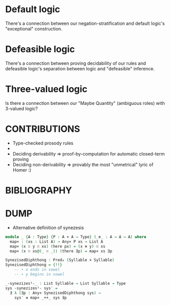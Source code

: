 
# Default logic

There's a connection between our negation-stratification and default logic's "exceptional" construction.

# Defeasible logic

There's a connection between proving decidability of our rules and defeasible logic's separation between logic and "defeasible" inference.

# Three-valued logic

Is there a connection between our "Maybe Quantity" (ambiguous roles) with 3-valued logic?


# CONTRIBUTIONS

- Type-checked prosody rules
-
- Deciding derivability
  ⇒ proof-by-computation for automatic closed-term proving
- Deciding non-derivability
  ⇒ provably the most "unmetrical" lyric of Homer :)


# BIBLIOGRAPHY


# DUMP

- Alternative definition of synezesis
```agda
module _ {A : Type} {P : A × A → Type} (_⊗_ : A → A → A) where
  map× : (xs : List A) → Any× P xs → List A
  map× (x ∷ y ∷ xs) (here px) = (x ⊗ y) ∷ xs
  map× (x ∷ xs@(_ ∷ _)) (there ∃p) = map× xs ∃p

SynezisedDiphthong : Pred₀ (Syllable × Syllable)
SynezisedDiphthong = {!!}
    -- ∙ x ends in vowel
    -- ∙ y begins in vowel

_-synezizes¹-_ : List Syllable → List Syllable → Type
sys -synezizes¹- sys′ =
  ∃ λ (∃p : Any× SynezisedDiphthong sys) →
    sys′ ≡ map× _++_ sys ∃p
```
